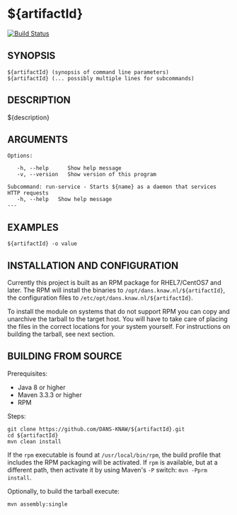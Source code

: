 ${artifactId}
===========
[![Build Status](https://travis-ci.org/DANS-KNAW/${artifactId}.png?branch=master)](https://travis-ci.org/DANS-KNAW/${artifactId})

<!-- Remove this comment and extend the descriptions below -->


SYNOPSIS
--------

    ${artifactId} (synopsis of command line parameters)
    ${artifactId} (... possibly multiple lines for subcommands)


DESCRIPTION
-----------

${description}


ARGUMENTS
---------

    Options:

       -h, --help      Show help message
       -v, --version   Show version of this program

    Subcommand: run-service - Starts ${name} as a daemon that services HTTP requests
       -h, --help   Show help message
    ---

EXAMPLES
--------

    ${artifactId} -o value

INSTALLATION AND CONFIGURATION
------------------------------
Currently this project is built as an RPM package for RHEL7/CentOS7 and later. The RPM will install the binaries to
`/opt/dans.knaw.nl/${artifactId}`, the configuration files to `/etc/opt/dans.knaw.nl/${artifactId}`. 

To install the module on systems that do not support RPM you can copy and unarchive the tarball to the target host.
You will have to take care of placing the files in the correct locations for your system yourself. For instructions
on building the tarball, see next section.

BUILDING FROM SOURCE
--------------------
Prerequisites:

* Java 8 or higher
* Maven 3.3.3 or higher
* RPM

Steps:
    
    git clone https://github.com/DANS-KNAW/${artifactId}.git
    cd ${artifactId} 
    mvn clean install

If the `rpm` executable is found at `/usr/local/bin/rpm`, the build profile that includes the RPM 
packaging will be activated. If `rpm` is available, but at a different path, then activate it by using
Maven's `-P` switch: `mvn -Pprm install`.

Optionally, to build the tarball execute:

    mvn assembly:single
